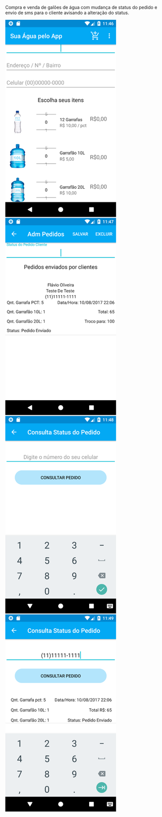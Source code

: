 Compra e venda de galões de água com mudança de status do pedido e
envio de sms para o cliente avisando a alteração do status.


<p align="left">
  <img src="https://github.com/oliveiradeflavio/android/blob/master/Agua/screenshots/device-2018-12-13-234707.png" width="350" title="Tela de inicial">

  <img src="https://github.com/oliveiradeflavio/android/blob/master/Agua/screenshots/device-2018-12-13-234800.png" width="350" alt="Adicionando contato">
  
 <img src="https://github.com/oliveiradeflavio/android/blob/master/Agua/screenshots/device-2018-12-13-234833.png" width="350" alt="Adicionando contato">
   
  <img src="https://github.com/oliveiradeflavio/android/blob/master/Agua/screenshots/device-2018-12-13-234908.png" width="350" alt="Adicionando contato">
    
</p>
